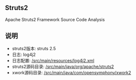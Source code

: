 ## Struts2

Apache Struts2 Framework Source Code Analysis

## 说明

* struts2版本: struts 2.5
* 日志: log4j2
* 日志配置: [/src/main/resources/log4j2.xml](/src/main/resources/log4j2.xml)
* struts2源码目录: [/src/main/java/org/apache/struts2](/src/main/java/org/apache/struts2)
* xwork源码目录: [/src/main/java/com/opensymphony/xwork2](/src/main/java/com/opensymphony/xwork2)
